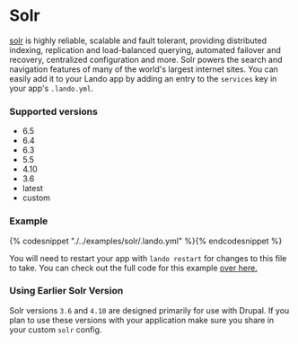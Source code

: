 Solr
====

[solr](http://lucene.apache.org/solr/) is highly reliable, scalable and fault tolerant, providing distributed indexing, replication and load-balanced querying, automated failover and recovery, centralized configuration and more. Solr powers the search and navigation features of many of the world's largest internet sites. You can easily add it to your Lando app by adding an entry to the `services` key in your app's `.lando.yml`.


### Supported versions

  * 6.5
  * 6.4
  * 6.3
  * 5.5
  * 4.10
  * 3.6
  * latest
  * custom

### Example

{% codesnippet "./../examples/solr/.lando.yml" %}{% endcodesnippet %}

You will need to restart your app with `lando restart` for changes to this file to take. You can check out the full code for this example [over here.](https://github.com/kalabox/lando/tree/master/examples/solr)

### Using Earlier Solr Version

Solr versions `3.6` and `4.10` are designed primarily for use with Drupal. If you plan to use these versions with your application make sure you share in your custom `solr` config.
